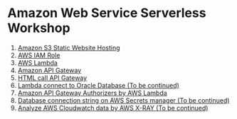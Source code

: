 # Amazon Web Service Serverless Workshop
1. [Amazon S3 Static Website Hosting](./01-amazon-s3-static-website-hosting/README.md)
2. [AWS IAM Role](./02-aws-iam-role/README.md)
3. [AWS Lambda](./03-aws-lambda/README.md)
4. [Amazon API Gateway](./04-amazon-api-gateway/README.md)
5. [HTML call API Gateway](./05-html-call-api-gateway/README.md)
6. [Lambda connect to Oracle Database (To be continued)]()
7. [Amazon API Gateway Authorizers by AWS Lambda](./07-amazon-api-gateway-authorizers-by-aws-lambda/README.md)
8. [Database connection string on AWS Secrets manager (To be continued)]()
9. [Analyze AWS Cloudwatch data by AWS X-RAY (To be continued)]()
